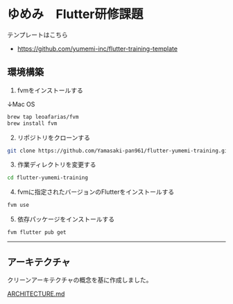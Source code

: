 # ゆめみ　Flutter研修課題

テンプレートはこちら
- https://github.com/yumemi-inc/flutter-training-template

## 環境構築

1. fvmをインストールする

↓Mac OS
```bash
brew tap leoafarias/fvm
brew install fvm
```

2.  リポジトリをクローンする
```bash
git clone https://github.com/Yamasaki-pan961/flutter-yumemi-training.git
```

3. 作業ディレクトリを変更する
```bash
cd flutter-yumemi-training
```

4. fvmに指定されたバージョンのFlutterをインストールする
```bash
fvm use
```

5. 依存パッケージをインストールする
```
fvm flutter pub get
```

---
## アーキテクチャ
クリーンアーキテクチャの概念を基に作成しました。

[ARCHITECTURE.md](/docs/architecture/ARCHITECTURE.md)